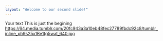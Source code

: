 ```yaml
---
layout: "Welcome to our second slide!"
---
```

Your text 
This is just the begining
https://64.media.tumblr.com/20fc943a3a10eb48fec27789fbdc92c8/tumblr_inline_ph9s25x1Be1tg5wat_640.jpg

